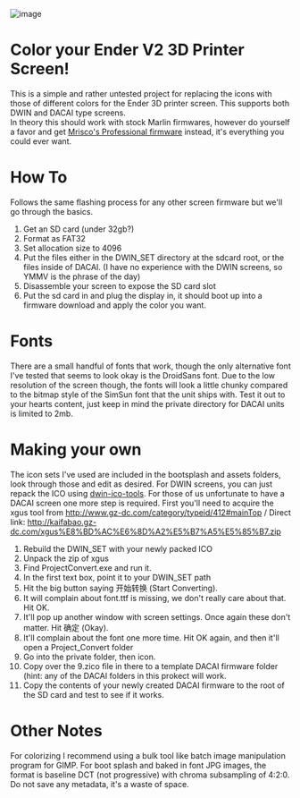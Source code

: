 ![image](https://user-images.githubusercontent.com/45508320/206162345-78630474-685d-4453-96c6-1d0343e1f3a7.png)


# Color your Ender V2 3D Printer Screen!
This is a simple and rather untested project for replacing the icons with those of different colors for the Ender 3D printer screen. This supports both DWIN and DACAI type screens.  
In theory this should work with stock Marlin firmwares, however do yourself a favor and get [Mrisco's Professional firmware](https://github.com/mriscoc/Ender3V2S1) instead, it's everything you could ever want. 
# How To
Follows the same flashing process for any other screen firmware but we'll go through the basics.  
1. Get an SD card (under 32gb?)
2. Format as FAT32
3. Set allocation size to 4096
4. Put the files either in the DWIN_SET directory at the sdcard root, or the files inside of DACAI. (I have no experience with the DWIN screens, so YMMV is the phrase of the day)
5. Disassemble your screen to expose the SD card slot
6. Put the sd card in and plug the display in, it should boot up into a firmware download and apply the color you want.

# Fonts
There are a small handful of fonts that work, though the only alternative font I've tested that seems to look okay is the DroidSans font. Due to the low resolution of the screen though, the fonts will look a little chunky compared to the bitmap style of the SimSun font that the unit ships with. Test it out to your hearts content, just keep in mind the private directory for DACAI units is limited to 2mb.

# Making your own
The icon sets I've used are included in the bootsplash and assets folders, look through those and edit as desired. For DWIN screens, you can just repack the ICO using [dwin-ico-tools](https://github.com/b-pub/dwin-ico-tools). For those of us unfortunate to have a DACAI screen one more step is required. First you'll need to acquire the xgus tool from http://www.gz-dc.com/category/typeid/412#mainTop / Direct link: http://kaifabao.gz-dc.com/xgus%E8%BD%AC%E6%8D%A2%E5%B7%A5%E5%85%B7.zip
1. Rebuild the DWIN_SET with your newly packed ICO
2. Unpack the zip of xgus
3. Find ProjectConvert.exe and run it.
4. In the first text box, point it to your DWIN_SET path
5. Hit the big button saying 开始转换 (Start Converting).
6. It will complain about font.ttf is missing, we don't really care about that. Hit OK.
7. It'll pop up another window with screen settings. Once again these don't matter. Hit 确定 (Okay).
8. It'll complain about the font one more time. Hit OK again, and then it'll open a Project_Convert folder
9. Go into the private folder, then icon.
10. Copy over the 9.zico file in there to a template DACAI firmware folder (hint: any of the DACAI folders in this prokect will work.
11. Copy the contents of your newly created DACAI firmware to the root of the SD card and test to see if it works.

# Other Notes
For colorizing I recommend using a bulk tool like batch image manipulation program for GIMP. 
For boot splash and baked in font JPG images, the format is baseline DCT (not progressive) with chroma subsampling of 4:2:0. Do not save any metadata, it's a waste of space.
